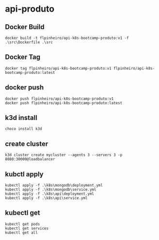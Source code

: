 # api-produto

## Docker Build

```cli
docker build -t flpinheiro/api-k8s-bootcamp-produto:v1 -f .\src\Dockerfile .\src
```

## Docker Tag

```cli
docker tag flpinheiro/api-k8s-bootcamp-produto:v1 flpinheiro/api-k8s-bootcamp-produto:latest
```

## docker push

```cli
docker push flpinheiro/api-k8s-bootcamp-produto:v1
docker push flpinheiro/api-k8s-bootcamp-produto:latest
```

## k3d install

```cli
choco install k3d
```

## create cluster

```cli
k3d cluster create mycluster --agents 3 --servers 3 -p 8080:30000@loadbalancer
```

## kubctl apply

```cli
kubectl apply -f .\k8s\mongodb\deployment.yml
kubectl apply -f .\k8s\mongodb\service.yml
kubectl apply -f .\k8s\api\deployment.yml
kubectl apply -f .\k8s\api\service.yml
```

## kubectl get

```cli
kubectl get pods
kubectl get services
kubectl get all
```
